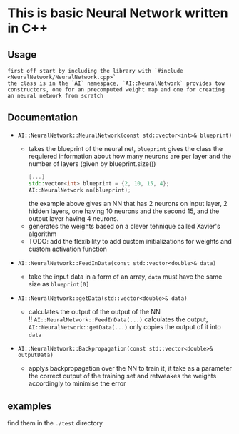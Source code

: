 # This is basic Neural Network written in C++  

## Usage  
    first off start by including the library with `#include <NeuralNetwork/NeuralNetwork.cpp>`
    the class is in the `AI` namespace, `AI::NeuralNetwork` provides tow constructors, one for an precomputed weight map and one for creating an neural network from scratch  
    
## Documentation  
- `AI::NeuralNetwork::NeuralNetwork(const std::vector<int>& blueprint)`  
    - takes the blueprint of the neural net, `blueprint` gives the class the requiered information about how many neurons are per layer and the number of layers (given by blueprint.size())
        ```C++
        [...]
        std::vector<int> blueprint = {2, 10, 15, 4};
        AI::NeuralNetwork nn(blueprint);
        ```  
        the example above gives an NN that has 2 neurons on input layer, 2 hidden layers, one having 10 neurons and the second 15, and the output layer having 4 neurons.  
    - generates the weights based on a clever tehnique called Xavier's algorithm  
    - TODO: add the flexibility to add custom initializations for weights and custom activation function  

- `AI::NeuralNetwork::FeedInData(const std::vector<double>& data)`  
    - take the input data in a form of an array, `data` must have the same size as `blueprint[0]`  

- `AI::NeuralNetwork::getData(std::vector<double>& data)`
    - calculates the output of the output of the NN  
        !! `AI::NeuralNetwork::FeedInData(...)` calculates the output, `AI::NeuralNetwork::getData(...)` only copies the output of it into `data`  
- `AI::NeuralNetwork::Backpropagation(const std::vector<double>& outputData)`
    - applys backpropagation over the NN to train it, it take as a parameter the correct output of the training set and retweakes the weights accordingly to minimise the error


## examples  
find them in the `./test` directory
